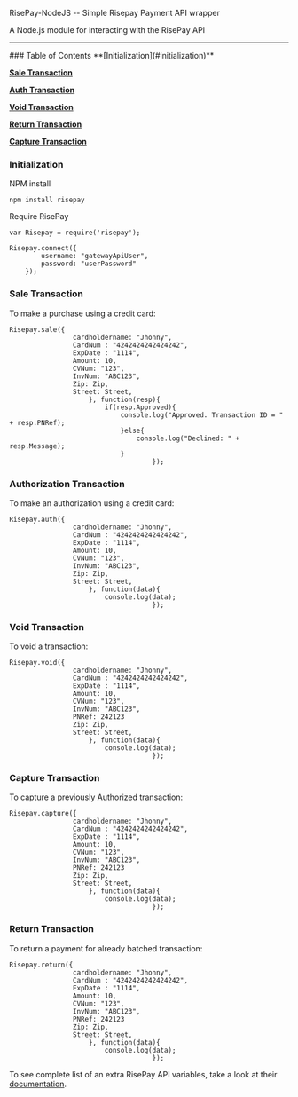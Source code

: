 RisePay-NodeJS -- Simple Risepay Payment API wrapper

A Node.js module for interacting with the RisePay API

<hr>
### Table of Contents
**[Initialization](#initialization)**

**[Sale Transaction](#sale-transaction)**

**[Auth Transaction](#authorization-transaction)**

**[Void Transaction](#void-transaction)**

**[Return Transaction](#return-transaction)**

**[Capture Transaction](#capture-transaction)**



### Initialization
NPM install
	
	npm install risepay

Require RisePay
	
	var Risepay = require('risepay');

	Risepay.connect({
			username: "gatewayApiUser",
			password: "userPassword" 
		});

### Sale Transaction
To make a purchase using a credit card:
	
	Risepay.sale({
					cardholdername: "Jhonny",
					CardNum : "4242424242424242",
					ExpDate : "1114",
					Amount: 10,
					CVNum: "123",
					InvNum: "ABC123",
					Zip: Zip,
					Street: Street,
						}, function(resp){
							if(resp.Approved){
								console.log("Approved. Transaction ID = " + resp.PNRef);
								}else{
									console.log("Declined: " + resp.Message);
								}
										});		

### Authorization Transaction
To make an authorization using a credit card:

	Risepay.auth({
					cardholdername: "Jhonny",
					CardNum : "4242424242424242",
					ExpDate : "1114",
					Amount: 10,
					CVNum: "123",
					InvNum: "ABC123",
					Zip: Zip,
					Street: Street,
						}, function(data){
							console.log(data);
										});		

### Void Transaction

To void a transaction:

	Risepay.void({
					cardholdername: "Jhonny",
					CardNum : "4242424242424242",
					ExpDate : "1114",
					Amount: 10,
					CVNum: "123",
					InvNum: "ABC123",
					PNRef: 242123
					Zip: Zip,
					Street: Street,
						}, function(data){
							console.log(data);
										});	

### Capture Transaction

To capture a previously Authorized transaction:
	
	Risepay.capture({
					cardholdername: "Jhonny",
					CardNum : "4242424242424242",
					ExpDate : "1114",
					Amount: 10,
					CVNum: "123",
					InvNum: "ABC123",
					PNRef: 242123
					Zip: Zip,
					Street: Street,
						}, function(data){
							console.log(data);
										});	


### Return Transaction

To return a payment for already batched transaction:
	
	Risepay.return({
					cardholdername: "Jhonny",
					CardNum : "4242424242424242",
					ExpDate : "1114",
					Amount: 10,
					CVNum: "123",
					InvNum: "ABC123",
					PNRef: 242123
					Zip: Zip,
					Street: Street,
						}, function(data){
							console.log(data);
										});	


	
To see complete list of an extra RisePay API variables, take a look at their <a href='https://gateway1.risepay.com/vt/nethelp/Documents/processcreditcard.htm'>documentation</a>.


